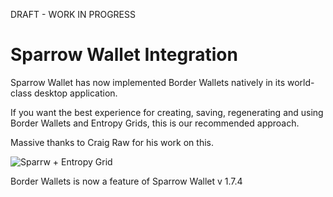 DRAFT - WORK IN PROGRESS

# Sparrow Wallet Integration

Sparrow Wallet has now implemented Border Wallets natively in its world-class desktop application.

If you want the best experience for creating, saving, regenerating and using Border Wallets and Entropy Grids, this is our recommended approach.

Massive thanks to Craig Raw for his work on this.

![Sparrw + Entropy Grid](/sparroweg.png)

<caption>Border Wallets is now a feature of Sparrow Wallet v 1.7.4</caption>
